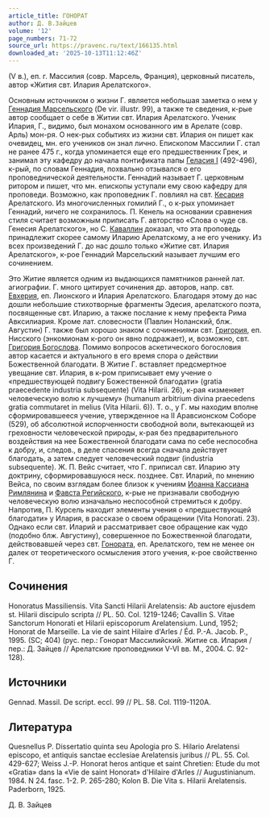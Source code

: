 ```yaml
---
article_title: ГОНОРАТ
author: Д. В.Зайцев
volume: '12'
page_numbers: 71-72
source_url: https://pravenc.ru/text/166135.html
downloaded_at: '2025-10-13T11:12:46Z'
---
```


(V в.), еп. г. Массилия (совр. Марсель, Франция), церковный писатель, автор «Жития свт. Илария Арелатского».

Основным источником о жизни Г. является небольшая заметка о нем у [Геннадия Марсельского](<https://pravenc.ru/text/Геннадия Марсельского.html>) (De vir. illustr. 99), а также те сведения, к-рые автор сообщает о себе в Житии свт. Илария Арелатского. Ученик Илария, Г., видимо, был монахом основанного им в Арелате (совр. Арль) мон-ря. О нек-рых событиях из жизни свт. Илария он пишет как очевидец, мн. его учеников он знал лично. Епископом Массилии Г. стал не ранее 475 г., когда упоминается еще его предшественник Грек, и занимал эту кафедру до начала понтификата папы [Геласия I](<https://pravenc.ru/text/Геласий I.html>) (492-496), к-рый, по словам Геннадия, похвально отзывался о его проповеднической деятельности. Геннадий называет Г. церковным ритором и пишет, что мн. епископы уступали ему свою кафедру для проповеди. Возможно, как проповедник Г. повлиял на свт. [Кесария](https://pravenc.ru/text/Кесария.html) Арелатского. Из многочисленных гомилий Г., о к-рых упоминает Геннадий, ничего не сохранилось. П. Кенель на основании сравнения стиля считает возможным приписать Г. авторство «Слова о чуде св. Генесия Арелатского», но С. [Каваллин](https://pravenc.ru/text/Каваллин.html) доказал, что эта проповедь принадлежит скорее самому Иларию Арелатскому, а не его ученику. Из всех произведений Г. до нас дошло только «Житие свт. Илария Арелатского», к-рое Геннадий Марсельский называет лучшим его сочинением.

Это Житие является одним из выдающихся памятников ранней лат. агиографии. Г. много цитирует сочинения др. авторов, напр. свт. [Евхерия](https://pravenc.ru/text/Евхерия.html), еп. Лионского и Илария Арелатского. Благодаря этому до нас дошли небольшие стихотворные фрагменты Эдесия, арелатского поэта, посвященные свт. Иларию, а также послание к нему префекта Рима Авкcилиария. Кроме лат. словесности (Павлин Ноланский, блж. Августин) Г. также был хорошо знаком с сочинениями свт. [Григория](https://pravenc.ru/text/Григорий.html), еп. Нисского (энкомионам к-рого он явно подражает), и, возможно, свт. [Григория Богослова](<https://pravenc.ru/text/Григорий Богослов.html>). Помимо вопросов аскетического богословия автор касается и актуального в его время спора о действии Божественной благодати. В Житие Г. вставляет предсмертное увещание свт. Илария, в к-ром приписывает ему учение о «предшествующей подвигу Божественной благодати» (gratia praecedente industria subsequente) (Vita Hilarii. 26), к-рая «изменяет человеческую волю к лучшему» (humanum arbitrium divina praecedens gratia commutaret in melius (Vita Hilarii. 6)). Т. о., у Г. мы находим вполне сформировавшееся учение, утвержденное на II Аравсионском Соборе (529), об абсолютной испорченности свободной воли, вытекающей из греховности человеческой природы, к-рая без предварительного воздействия на нее Божественной благодати сама по себе неспособна к добру, и, следов., в деле спасения всегда сначала действует благодать, а затем следует человеческий подвиг (industria subsequente). Ж. П. Вейс считает, что Г. приписал свт. Иларию эту доктрину, сформировавшуюся неск. позднее. Свт. Иларий, по мнению Вейса, по своим взглядам более близок к учениям [Иоанна Кассиана Римлянина](<https://pravenc.ru/text/Иоанн Кассиан Римлянин.html>) и [Фавста Регийского](<https://pravenc.ru/text/Фавста Регийского.html>), к-рые не признавали свободную человеческую волю изначально неспособной стремиться к добру. Напротив, П. Курсель находит элементы учения о «предшествующей благодати» у Илария, в рассказе о своем обращении (Vita Honorati. 23). Однако если свт. Иларий и рассматривает свое обращение как чудо (подобно блж. Августину), совершенное по Божественной благодати, действовавшей через свт. [Гонората](https://pravenc.ru/text/Гонората.html), еп. Арелатского, тем не менее он далек от теоретического осмысления этого учения, к-рое свойственно Г.

## Сочинения

Honoratus Massiliensis. Vita Sancti Hilarii Arelatensis: Ab auctore ejusdem st. Hilarii discipulo scripta // PL. 50. Col. 1219-1246; Cavallin S. Vitae Sanctorum Honorati et Hilarii episcoporum Arelatensium. Lund, 1952; Honorat de Marseille. La vie de saint Hilaire d'Arles / Éd. P.-A. Jacob. P., 1995. (SC; 404) (рус. пер.: Гонорат Массилийский. Житие св. Илария / пер.: Д. Зайцев // Арелатские проповедники V-VI вв. М., 2004. С. 92-128).

## Источники

Gennad. Massil. De script. eccl. 99 // PL. 58. Col. 1119-1120A.

## Литература

Quesnellus P. Dissertatio quinta seu Apologia pro S. Hilario Arelatensi episcopo, et antiquis sanctae ecclesiae Arelatensis juribus // PL. 55. Col. 429-627; Weiss J.-P. Honorat heros antique et saint Chretien: Etude du mot «Gratia» dans la «Vie de saint Honorat» d'Hilaire d'Arles // Augustinianum. 1984. N 24. fasc. 1-2. P. 265-280; Kolon B. Die Vita s. Hilarii Arelatensis. Paderborn, 1925.

Д. В.  Зайцев
